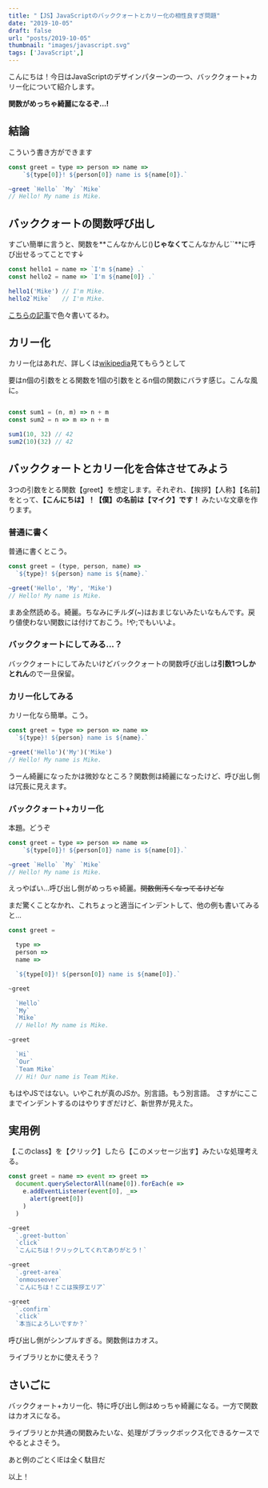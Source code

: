 ```yaml
---
title: "【JS】JavaScriptのバッククォートとカリー化の相性良すぎ問題"
date: "2019-10-05"
draft: false
url: "posts/2019-10-05"
thumbnail: "images/javascript.svg"
tags: ['JavaScript',]
---
```


こんにちは！今日はJavaScriptのデザインパターンの一つ、バッククォート+カリー化について紹介します。

**関数がめっちゃ綺麗になるぞ...!**

## 結論
こういう書き方ができます

```javascript
const greet = type => person => name => 
    `${type[0]}! ${person[0]} name is ${name[0]}.`

~greet `Hello` `My` `Mike`
// Hello! My name is Mike.
```

## バッククォートの関数呼び出し

すごい簡単に言うと、関数を**こんなかんじ()**じゃなくて**こんなかんじ``**に呼び出せるってことです↓

```javascript
const hello1 = name => `I'm ${name} .`
const hello2 = name => `I'm ${name[0]} .`

hello1('Mike') // I'm Mike.
hello2`Mike`   // I'm Mike.

```

[こちらの記事](../2019-09-19/)で色々書いてるわ。

## カリー化

カリー化はあれだ、詳しくは[wikipedia](https://ja.wikipedia.org/wiki/%E3%82%AB%E3%83%AA%E3%83%BC%E5%8C%96)見てもらうとして

要はn個の引数をとる関数を1個の引数をとるn個の関数にバラす感じ。こんな風に。

```javascript

const sum1 = (n, m) => n + m
const sum2 = n => m => n + m

sum1(10, 32) // 42
sum2(10)(32) // 42

```

## バッククォートとカリー化を合体させてみよう

3つの引数をとる関数【greet】を想定します。それぞれ、【挨拶】【人称】【名前】をとって、**【こんにちは】！【僕】の名前は【マイク】です！** みたいな文章を作ります。

### 普通に書く

普通に書くとこう。

```javascript
const greet = (type, person, name) =>
  `${type}! ${person} name is ${name}.`

~greet('Hello', 'My', 'Mike')
// Hello! My name is Mike.
```

まあ全然読める。綺麗。ちなみにチルダ(~)はおまじないみたいなもんです。戻り値使わない関数には付けておこう。!や;でもいいよ。

### バッククォートにしてみる...？

バッククォートにしてみたいけどバッククォートの関数呼び出しは**引数1つしかとれん**ので一旦保留。

### カリー化してみる

カリー化なら簡単。こう。
```javascript
const greet = type => person => name =>
  `${type}! ${person} name is ${name}.`

~greet('Hello')('My')('Mike')
// Hello! My name is Mike.
```

うーん綺麗になったかは微妙なところ？関数側は綺麗になったけど、呼び出し側は冗長に見えます。

### バッククォート+カリー化

本題。どうぞ
```javascript
const greet = type => person => name => 
    `${type[0]}! ${person[0]} name is ${name[0]}.`

~greet `Hello` `My` `Mike`
// Hello! My name is Mike.
```

えっやばい...呼び出し側がめっちゃ綺麗。~~関数側汚くなってるけどな~~

まだ驚くことなかれ、これちょっと適当にインデントして、他の例も書いてみると...

```javascript
const greet =

  type =>
  person =>
  name =>

  `${type[0]}! ${person[0]} name is ${name[0]}.`

~greet

  `Hello`
  `My`
  `Mike`
  // Hello! My name is Mike.

~greet

  `Hi`
  `Our`
  `Team Mike`
  // Hi! Our name is Team Mike.
```

もはやJSではない。いやこれが真のJSか。別言語。もう別言語。
さすがにここまでインデントするのはやりすぎだけど、新世界が見えた。

## 実用例

【.このclass】を【クリック】したら【このメッセージ出す】みたいな処理考える。

```javascript
const greet = name => event => greet =>
  document.querySelectorAll(name[0]).forEach(e =>
    e.addEventListener(event[0], _=>
      alert(greet[0])
    )
  )

~greet
  `.greet-button`
  `click`
  `こんにちは！クリックしてくれてありがとう！`

~greet
  `.greet-area`
  `onmouseover`
  `こんにちは！ここは挨拶エリア`

~greet
  `.confirm`
  `click`
  `本当によろしいですか？`
```

呼び出し側がシンプルすぎる。関数側はカオス。

ライブラリとかに使えそう？

## さいごに
バッククォート+カリー化、特に呼び出し側はめっちゃ綺麗になる。一方で関数はカオスになる。

ライブラリとか共通の関数みたいな、処理がブラックボックス化できるケースでやるとよさそう。

あと例のごとくIEは全く駄目だ

以上！